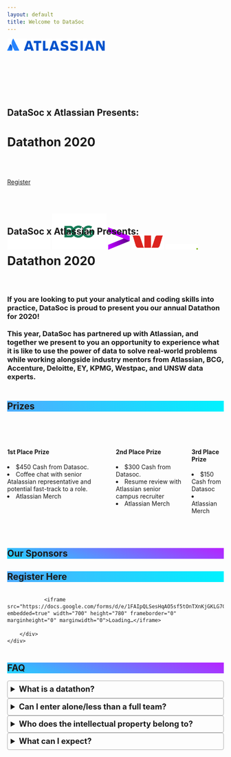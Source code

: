 ```yaml
---
layout: default
title: Welcome to DataSoc
---
```


<style>
details {
    border: 1px solid #aaa;
    border-radius: 4px;
    padding: .5em .5em 0;
}

summary {
    font-size: 130%;
    font-weight: bold;
    margin: -.5em -.5em 0;
    padding: .5em;
}

details[open] {
    padding: .5em;
}

details[open] summary {
    border-bottom: 1px solid #aaa;
    margin-bottom: .5em;
}
</style>

<div class="pageloader"></div>
<div class="infraloader is-active"></div>        
<!-- Hero and Navbar -->
<div class="hero is-bold is-large" style="background-image: url('/assets/images/datathon/background.png'); background-position: center; background-attachment: fixed; background-size: cover">
    <div class="hero-body">
        <div class="container" style="height:130px">
            <div class="has-text-centered">
                <a><img src="/assets/images/datathon/atlassian.png"
                    style="max-width:45%"></a>
            </div>
        </div>
        <div class="container">
            <div class="column has-text-centered is-hero-title">
                <h2 class="subtitle is-4 has-text-white">DataSoc x Atlassian Presents:</h2>
                <h1 class="title is-1 is-bigger has-text-white">Datathon 2020</h1> 
            </div>
            <p class="has-text-centered">
            <br><br>
            <a class="button is-rounded is-large is-inverted is-outlined is-black is-bold" href="#register">
                Register
            </a>
            <br><br>
            </p>
        </div>
        <br><br>
        <div class="container" style="height:0px">
                <a><img src="/assets/images/datathon/kpmg.png"
                    style="max-width:20%"></a>
                <a><img src="/assets/images/datathon/bcg.png"
                    style="max-width:25%"></a>
                <a><img src="/assets/images/datathon/accenture.png"
                    style="max-width:10%"></a>
                <a><img src="/assets/images/datathon/westpac.png"
                    style="max-width:15%"></a>
                <a><img src="/assets/images/datathon/deloitte.png"
                    style="max-width:15%"></a>
        </div>
    </div>
</div>


<div class="hero-body">
    <div class="container">
        <div class="columns is-centered">
            <div class="column is-three-quarters has-text-centered">
               <div class="column has-text-centered is-hero-title">
                    <h2 class="subtitle is-4 has-text-black">DataSoc x Atlassian Presents:</h2>
                    <h1 class="title is-1 is-bigger has-text-black">Datathon 2020</h1> 
                </div>
                <h3 class="subtitle is-4">
                    <br>
                    If you are looking to put your analytical and coding skills into practice, DataSoc is proud to present you our annual Datathon for 2020!
                    <br><br>This year, DataSoc has partnered up with Atlassian, and together we present to you an opportunity to experience what it is like to use the power of data to solve real-world problems while working alongside industry mentors from Atlassian, BCG, Accenture, Deloitte, EY, KPMG, Westpac, and UNSW data experts. 
                    <br>
                </h3>     
            </div> 
        </div>
    </div>
</div>


<section class="hero is-primary">
  <div class="hero-body" style="background-image: linear-gradient(to right, #4facfe 0%, #00f2fe 100%);">
    <div class="container">
        <div class="level-item">
            <h1 class="title">
                Prizes 
            </h1>
        </div>
    </div>
  </div>
</section>

<br><br>

<section class="container">
    <div class="columns features">
        <div class="column is-4">
            <div class="card is-shady ">
                <div class="card-content">
                    <div class="content">
                        <h4>1st Place Prize </h4>
                        <li>$450 Cash from Datasoc.</li>
                        <li>Coffee chat with senior Atalassian representative and potential fast-track to a role.</li>
                        <li>Atlassian Merch</li>
                    </div>
                </div>
            </div>
        </div>
        <div class="column is-4">
            <div class="card is-shady">
                <div class="card-content">
                    <div class="content">
                        <h4>2nd Place Prize</h4>
                        <li>$300 Cash from Datasoc. </li>
                        <li>Resume review with Atlassian senior campus recruiter </li>
                        <li>Atlassian Merch</li>
                    </div>
                </div>
            </div>
        </div>
        <div class="column is-4">
            <div class="card is-shady">
                <div class="card-content">
                    <div class="content">
                        <h4> 3rd Place Prize </h4>
                        <li>$150 Cash from Datasoc </li>
                        <li>Atlassian Merch</li>
                    </div>
                </div>
            </div>
        </div>
    </div>
</section>

<br><br>

<section class="hero is-primary">
  <div class="hero-body" style=" background-color: #21D4FD;
background-image: linear-gradient(19deg, #21D4FD 0%, #B721FF 100%);">
    <div class="container" id="register">
        <div class="level-item">
            <h1 class="title">
                Our Sponsors
            </h1>
        </div>
    </div>
  </div>
</section>

<section class="hero is-primary">
  <div class="hero-body" style="background-image: linear-gradient(to right, #4facfe 0%, #00f2fe 100%);">
    <div class="container" id="register">
        <div class="level-item">
            <a id="register">
                <h1 class="title">
                    Register Here
                </h1>
            </a>
        </div>
    </div>
  </div>
</section>

<section>
<div class="container">
    <div class="columns is-centered">
        <div class="column is-three-quarters has-text-centered">
                
                <iframe src="https://docs.google.com/forms/d/e/1FAIpQLSesHqAO5sf5tOnTXnKjGKLG7GxCSlGtoNDRu0X30l63n2PuMA/viewform?embedded=true" width="700" height="780" frameborder="0" marginheight="0" marginwidth="0">Loading…</iframe>
            
        </div>
    </div>
</div>
</section>


    

<section class="hero is-primary">
  <div class="hero-body" style=" background-color: #21D4FD;
background-image: linear-gradient(19deg, #21D4FD 0%, #B721FF 100%);">
    <div class="container">
        <div class="level-item">
            <h1 class="title">
                FAQ
            </h1>
        </div>
    </div>
  </div>
</section>

<div class="hero-body">
    <div class="container">
        <div class="columns is-vcentered">
            <div class="column is-three-fifths is-offset-one-fifth">
                    <details>
                    <summary>
                        What is a datathon?
                    </summary>     
                        <p>
                        yes
                        </p>
                    </details>
                    <details>
                    <summary>
                        Can I enter alone/less than a full team?
                    </summary>     
                        <p>
                        Can you???
                        </p>
                    </details>
                    <details>
                    <summary>
                        Who does the intellectual property belong to?
                    </summary>     
                        <p>
                        Me
                        </p>
                    </details>
                    <details>
                    <summary>
                        What can I expect?
                    </summary>     
                        <p>
                        To have fun.
                        </p>
                    </details>
            </div>
        </div>
    </div>
</div>